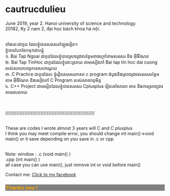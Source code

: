 # cautrucdulieu
June 2019, year 2. Hanoi university of science and technology. <br>
20182, Ky 2 nam 2, đại học bách khoa hà nội. <br><br>

ទាំងនេះជាកូដ ដែលខ្ញុំបានសរសេរកំឡុងរៀន។<br>
ខ្ញុំបានបែកចែកទុកជាបន្តុំ<br>
  ១. Bai Tap Ngoai ជាកូដដែលខ្ញុំបានស្រាវជ្រាវបន្ថែមខាងក្រៅតាមសរសេរ និង អ៊ីធឺណែន <br>
  ២. Bai Tap TinHoc ជាកូដដែលខ្ញុំដោះស្រាយ តាមសៀវភៅ Bai tap tin hoc dai cuong របស់សាលាបច្ចេកទេសហាណូយ <br>
  ៣. C Practice ជាកូដដែល ខ្ញុំរៀនសរសេរភាសា c program ដំបូងនិងសា្រវជ្រាវសរសេរបន្ថែមតាម អ៊ីធឺណែត និងសៀវភៅ C Program របស់សាលាភូមិន្ទ <br>
  ៤. C++ Project ជាមេរៀនដែលខ្ញុំបានសរសេរ Cplusplus រៀននៅសាលា អាន និងការស្រាវជ្រាវតាមវេបសាយ <br><br><br>
  
////////////////////////////////////////////////////////<br><br>

These are codes I wrote almost 3 years will C and C plusplus <br>
I think you may meet compile error, you should change int main()->void main() or it save depending on you save in .c or cpp <br><br>	

Note: window : .c (void main() ) <br>
               .cpp (int main() ) <br>
               all case you can use main(), just remove int or void before main() <br>
               
Contact me:  <a href="https://facebook.com/yan.samreach" target="_blank">Click to my facebook</a>

<h3 style="background-color: grey; color:orange;">Thanks you !</h3>